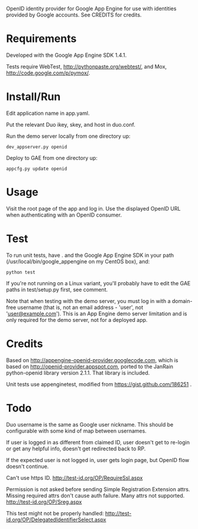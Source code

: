 OpenID identity provider for Google App Engine for use with identities
provided by Google accounts.  See CREDITS for credits.

# Requirements

Developed with the Google App Engine SDK 1.4.1.

Tests require WebTest, http://pythonpaste.org/webtest/, and Mox,
http://code.google.com/p/pymox/.

# Install/Run

Edit application name in app.yaml.

Put the relevant Duo ikey, skey, and host in duo.conf.

Run the demo server locally from one directory up:

    dev_appserver.py openid

Deploy to GAE from one directory up:

    appcfg.py update openid

# Usage

Visit the root page of the app and log in.  Use the displayed OpenID URL when
authenticating with an OpenID consumer.

# Test

To run unit tests, have . and the Google App Engine SDK in your path
(/usr/local/bin/google_appengine on my CentOS box), and:

    python test

If you're not running on a Linux variant, you'll probably have to edit the
GAE paths in test/setup.py first, see comment.

Note that when testing with the demo server, you must log in with a
domain-free username (that is, not an email address - 'user', not
'user@example.com').  This is an App Engine demo server limitation and is 
only required for the demo server, not for a deployed app.

# Credits

Based on http://appengine-openid-provider.googlecode.com, which is
based on http://openid-provider.appspot.com, ported to the JanRain
python-openid library version 2.1.1.  That library is included.

Unit tests use appenginetest, modified from
https://gist.github.com/186251 .

# Todo

Duo username is the same as Google user nickname.  This should be configurable
with some kind of map between usernames.

If user is logged in as different from claimed ID, user doesn't get to re-login
or get any helpful info, doesn't get redirected back to RP.

If the expected user is not logged in, user gets login page, but OpenID flow
doesn't continue.

Can't use https ID.
http://test-id.org/OP/RequireSsl.aspx

Permission is not asked before sending Simple Registration Extension
attrs.  Missing required attrs don't cause auth failure.  Many attrs
not supported.
http://test-id.org/OP/Sreg.aspx

This test might not be properly handled:
http://test-id.org/OP/DelegatedIdentifierSelect.aspx
